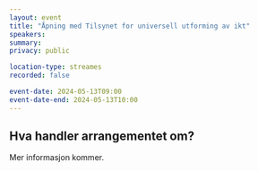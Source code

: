 ```yaml
---
layout: event
title: "Åpning med Tilsynet for universell utforming av ikt"
speakers: 
summary: 
privacy: public

location-type: streames
recorded: false

event-date: 2024-05-13T09:00
event-date-end: 2024-05-13T10:00
---
```

## Hva handler arrangementet om?

Mer informasjon kommer.
